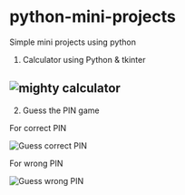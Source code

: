 # python-mini-projects
Simple mini projects using python

1. Calculator using Python & tkinter

![mighty calculator](https://github.com/aayushisingh11/python-mini-projects/blob/master/Mighty%20Calculator/Mighty%20calculator.png)
---
2. Guess the PIN game

For correct PIN <br>

![Guess correct PIN](https://github.com/aayushisingh11/python-mini-projects/blob/master/Guess%20the%20PIN/Guess%20correct.png)

For wrong PIN <br>

![Guess wrong PIN](https://github.com/aayushisingh11/python-mini-projects/blob/master/Guess%20the%20PIN/Guess%20wrong.png)